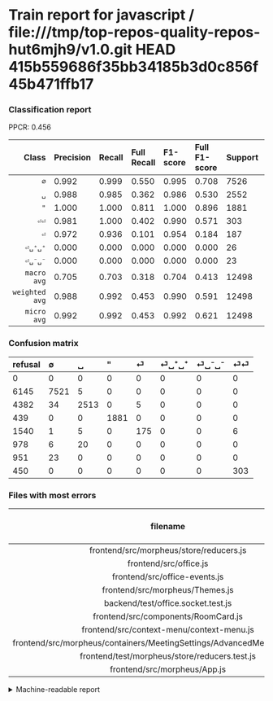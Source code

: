 # Train report for javascript / file:///tmp/top-repos-quality-repos-hut6mjh9/v1.0.git HEAD 415b559686f35bb34185b3d0c856f45b471ffb17

### Classification report

PPCR: 0.456

| Class | Precision | Recall | Full Recall | F1-score | Full F1-score | Support | Full Support | PPCR |
|------:|:----------|:-------|:------------|:---------|:---------|:--------|:-------------|:-----|
| `∅` | 0.992| 0.999| 0.550| 0.995| 0.708| 7526| 13671| 0.551 |
| `␣` | 0.988| 0.985| 0.362| 0.986| 0.530| 2552| 6934| 0.368 |
| `"` | 1.000| 1.000| 0.811| 1.000| 0.896| 1881| 2320| 0.811 |
| `⏎⏎` | 0.981| 1.000| 0.402| 0.990| 0.571| 303| 753| 0.402 |
| `⏎` | 0.972| 0.936| 0.101| 0.954| 0.184| 187| 1727| 0.108 |
| `⏎␣⁺␣⁺` | 0.000| 0.000| 0.000| 0.000| 0.000| 26| 1004| 0.026 |
| `⏎␣⁻␣⁻` | 0.000| 0.000| 0.000| 0.000| 0.000| 23| 974| 0.024 |
| `macro avg` | 0.705| 0.703| 0.318| 0.704| 0.413| 12498| 27383| 0.456 |
| `weighted avg` | 0.988| 0.992| 0.453| 0.990| 0.591| 12498| 27383| 0.456 |
| `micro avg` | 0.992| 0.992| 0.453| 0.992| 0.621| 12498| 27383| 0.456 |

### Confusion matrix

|refusal|  ∅| ␣| "| ⏎| ⏎␣⁺␣⁺| ⏎␣⁻␣⁻| ⏎⏎| 
|:---|:---|:---|:---|:---|:---|:---|:---|
|0 |0 |0 |0 |0 |0 |0 |0 |
|6145 |7521 |5 |0 |0 |0 |0 |0 |
|4382 |34 |2513 |0 |5 |0 |0 |0 |
|439 |0 |0 |1881 |0 |0 |0 |0 |
|1540 |1 |5 |0 |175 |0 |0 |6 |
|978 |6 |20 |0 |0 |0 |0 |0 |
|951 |23 |0 |0 |0 |0 |0 |0 |
|450 |0 |0 |0 |0 |0 |0 |303 |

### Files with most errors

| filename | number of errors|
|:----:|:-----|
| frontend/src/morpheus/store/reducers.js | 22 |
| frontend/src/office.js | 10 |
| frontend/src/office-events.js | 5 |
| frontend/src/morpheus/Themes.js | 4 |
| backend/test/office.socket.test.js | 4 |
| frontend/src/components/RoomCard.js | 4 |
| frontend/src/context-menu/context-menu.js | 4 |
| frontend/src/morpheus/containers/MeetingSettings/AdvancedMeetingSettings.js | 4 |
| frontend/test/morpheus/store/reducers.test.js | 4 |
| frontend/src/morpheus/App.js | 4 |

<details>
    <summary>Machine-readable report</summary>
```json
{
  "cl_report": {"\"": {"f1-score": 1.0, "precision": 1.0, "recall": 1.0, "support": 1881}, "macro avg": {"f1-score": 0.7036808076556363, "precision": 0.7046528500634663, "recall": 0.7028403402577394, "support": 12498}, "micro avg": {"f1-score": 0.9915986557849256, "precision": 0.9915986557849256, "recall": 0.9915986557849256, "support": 12498}, "weighted avg": {"f1-score": 0.9896336251816577, "precision": 0.9877031294009752, "recall": 0.9915986557849256, "support": 12498}, "\u2205": {"f1-score": 0.9954337899543378, "precision": 0.9915622940013183, "recall": 0.999335636460271, "support": 7526}, "\u23ce": {"f1-score": 0.9536784741144415, "precision": 0.9722222222222222, "recall": 0.9358288770053476, "support": 187}, "\u23ce\u23ce": {"f1-score": 0.9901960784313726, "precision": 0.9805825242718447, "recall": 1.0, "support": 303}, "\u23ce\u2423\u207a\u2423\u207a": {"f1-score": 0.0, "precision": 0.0, "recall": 0.0, "support": 26}, "\u23ce\u2423\u207b\u2423\u207b": {"f1-score": 0.0, "precision": 0.0, "recall": 0.0, "support": 23}, "\u2423": {"f1-score": 0.9864573110893032, "precision": 0.9882029099488793, "recall": 0.984717868338558, "support": 2552}},
  "cl_report_full": {"\"": {"f1-score": 0.8955010711735302, "precision": 1.0, "recall": 0.8107758620689656, "support": 2320}, "macro avg": {"f1-score": 0.41252178651119287, "precision": 0.7046528500634663, "recall": 0.31815111464676005, "support": 27383}, "micro avg": {"f1-score": 0.6214989594042276, "precision": 0.9915986557849256, "recall": 0.45258006792535516, "support": 27383}, "weighted avg": {"f1-score": 0.590730185264492, "precision": 0.9182797179794774, "recall": 0.45258006792535516, "support": 27383}, "\u2205": {"f1-score": 0.7076590139254798, "precision": 0.9915622940013183, "recall": 0.5501426377002414, "support": 13671}, "\u23ce": {"f1-score": 0.18353434714210798, "precision": 0.9722222222222222, "recall": 0.1013317892298784, "support": 1727}, "\u23ce\u23ce": {"f1-score": 0.5706214689265536, "precision": 0.9805825242718447, "recall": 0.40239043824701193, "support": 753}, "\u23ce\u2423\u207a\u2423\u207a": {"f1-score": 0.0, "precision": 0.0, "recall": 0.0, "support": 1004}, "\u23ce\u2423\u207b\u2423\u207b": {"f1-score": 0.0, "precision": 0.0, "recall": 0.0, "support": 974}, "\u2423": {"f1-score": 0.5303366044106785, "precision": 0.9882029099488793, "recall": 0.36241707528122297, "support": 6934}},
  "ppcr": 0.4564145637804477
}
```
</details>
